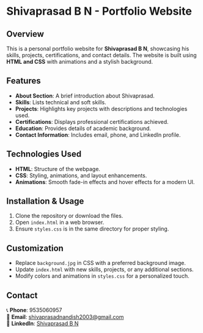 # Shivaprasad B N - Portfolio Website

## Overview
This is a personal portfolio website for **Shivaprasad B N**, showcasing his skills, projects, certifications, and contact details. The website is built using **HTML and CSS** with animations and a stylish background.

## Features
- **About Section**: A brief introduction about Shivaprasad.
- **Skills**: Lists technical and soft skills.
- **Projects**: Highlights key projects with descriptions and technologies used.
- **Certifications**: Displays professional certifications achieved.
- **Education**: Provides details of academic background.
- **Contact Information**: Includes email, phone, and LinkedIn profile.

## Technologies Used
- **HTML**: Structure of the webpage.
- **CSS**: Styling, animations, and layout enhancements.
- **Animations**: Smooth fade-in effects and hover effects for a modern UI.

## Installation & Usage
1. Clone the repository or download the files.
2. Open `index.html` in a web browser.
3. Ensure `styles.css` is in the same directory for proper styling.

## Customization
- Replace `background.jpg` in CSS with a preferred background image.
- Update `index.html` with new skills, projects, or any additional sections.
- Modify colors and animations in `styles.css` for a personalized touch.

## Contact
📞 **Phone**: 9535060957  
📧 **Email**: shivaprasadnandish2003@gmail.com  
🔗 **LinkedIn**: [Shivaprasad B N](https://www.linkedin.com/in/shivaprasad-9a02b9233)

